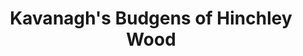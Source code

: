 ---
title: "Kavanagh's Budgens of Hinchley Wood"
url: /hinchley-wood-esher/kavanaghs-budgens-of-hinchley-wood/
shop: convenience
---
